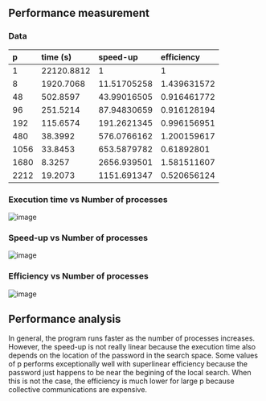 ## Performance measurement
### Data
|p|time (s)|speed-up|efficiency|
|:----|:----|:----|:----|
|1|22120.8812|1|1|
|8|1920.7068|11.51705258|1.439631572|
|48|502.8597|43.99016505|0.916461772|
|96|251.5214|87.94830659|0.916128194|
|192|115.6574|191.2621345|0.996156951|
|480|38.3992|576.0766162|1.200159617|
|1056|33.8453|653.5879782|0.61892801|
|1680|8.3257|2656.939501|1.581511607|
|2212|19.2073|1151.691347|0.520656124|

### Execution time vs Number of processes
![image](https://user-images.githubusercontent.com/72154050/231851294-feb9be7b-619d-402e-a4dc-f3c6605345ca.png)

### Speed-up vs Number of processes
![image](https://user-images.githubusercontent.com/72154050/231851545-e551e13f-9fef-4708-8cd6-e5e946693231.png)

### Efficiency vs Number of processes
![image](https://user-images.githubusercontent.com/72154050/231851754-d25d6d07-76b2-4ec1-a26f-8fc344ff2818.png)

## Performance analysis
In general, the program runs faster as the number of processes increases. However, the speed-up is not really linear because the execution time also depends on the location of the password in the search space. Some values of p performs exceptionally well with superlinear efficiency because the password just happens to be near the begining of the local search. When this is not the case, the efficiency is much lower for large p because collective communications are expensive.
